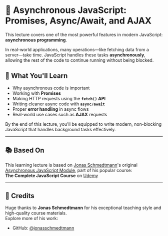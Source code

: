 # 🚀 Asynchronous JavaScript: Promises, Async/Await, and AJAX

This lecture covers one of the most powerful features in modern JavaScript: **asynchronous programming**.

In real-world applications, many operations—like fetching data from a server—take time. JavaScript handles these tasks **asynchronously**, allowing the rest of the code to continue running without being blocked.

## 🧠 What You'll Learn

- Why asynchronous code is important  
- Working with **Promises**  
- Making HTTP requests using the **`fetch()` API**  
- Writing cleaner async code with **`async/await`**  
- Proper **error handling** in async flows  
- Real-world use cases such as **AJAX** requests  

By the end of this lecture, you'll be equipped to write modern, non-blocking JavaScript that handles background tasks effectively.

---

## 📚 Based On

This learning lecture is based on [Jonas Schmedtmann](https://github.com/jonasschmedtmann)'s original [Asynchronous JavaScript Module](https://github.com/jonasschmedtmann/complete-javascript-course/tree/master/16-Asynchronous), part of his popular course:  
**The Complete JavaScript Course** on [Udemy](https://www.udemy.com/course/the-complete-javascript-course/?couponCode=KEEPLEARNINGGB)

---

## 🪪 Credits

Huge thanks to **Jonas Schmedtmann** for his exceptional teaching style and high-quality course materials.  
Explore more of his work:  
- GitHub: [@jonasschmedtmann](https://github.com/jonasschmedtmann)
